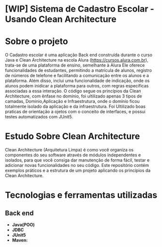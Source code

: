 # [WIP] Sistema de Cadastro Escolar - Usando Clean Architecture

# Sobre o projeto
O Cadastro escolar é uma aplicação Back end construída durante o curso Java e Clean Architecture  na escola Alura (https://cursos.alura.com.br), trata-se de uma plataforma de ensino, semelhante à Alura  Ele oferece funcionalidades de estudantes, permitindo a matrícula de alunos, registro de números de telefone e facilitando a comunicação entre os alunos e a plataforma. Além disso, inclui uma funcionalidade de indicação, onde os alunos podem inidicar a plataforma para outros, com regras específicas associadas a essa interação.
O código segue os princípios da Clean Architecture, com ênfase no domínio, foi ultilizado apenas 3 tipos de camadas, Dominio,Aplicação e Infraestrutura, onde o domínio ficou totalmente isolado da aplicação e da infraestrutura.
Foi Ultilizado boas praticas de orientação a ojetos com o conceito de interfaces, e possui testes automatizados com JUnit5.

# Estudo Sobre Clean Architecture

Clean Architecture (Arquitetura Limpa) é como você organiza os componentes do seu software através de módulos independentes e isolados, para que você consiga dar manutenção de forma fácil, testar e adicionar novas funcionalidades no seu código. Este repositório contém exemplos práticos e a estrutura de um projeto aplicando os princípios da Clean Architecture.

# Tecnologias e ferramentas utilizadas

## Back end

- **Java(POO)**
- **JDBC**
- **JUnit5**
- **Maven:** 


